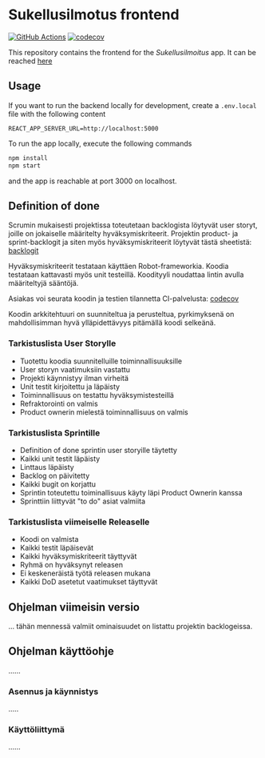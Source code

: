 # Sukellusilmotus frontend

[![GitHub Actions](https://github.com/Sukellusilmoitus/frontend/workflows/CI/badge.svg)](https://github.com/Sukellusilmoitus/frontend/actions)
[![codecov](https://codecov.io/gh/Sukellusilmoitus/frontend/branch/master/graph/badge.svg)](https://app.codecov.io/gh/Sukellusilmoitus/frontend)

This repository contains the frontend for the _Sukellusilmoitus_ app. It can be reached [here](https://sukellusilmoitus-staging-front.herokuapp.com/)

## Usage

If you want to run the backend locally for development, create a `.env.local` file with the following content

```
REACT_APP_SERVER_URL=http://localhost:5000
```

To run the app locally, execute the following commands

```bash
npm install
npm start
```

and the app is reachable at port 3000 on localhost.

## Definition of done
Scrumin mukaisesti projektissa toteutetaan backlogista löytyvät user storyt, 
joille on jokaiselle määritelty hyväksymiskriteerit.
Projektin product- ja sprint-backlogit ja siten myös hyväksymiskriteerit löytyvät tästä sheetistä: [backlogit](https://helsinkifi-my.sharepoint.com/:x:/g/personal/amikko_ad_helsinki_fi/EaUHpV9XQy1BmeSrSOFVoi8BKp4hDY_YXGRn8sG6nbl1oA?rtime=T01JVzDb2Ug)

Hyväksymiskriteerit testataan käyttäen Robot-frameworkia.
Koodia testataan kattavasti myös unit testeillä.
Koodityyli noudattaa lintin avulla määriteltyjä sääntöjä.

Asiakas voi seurata koodin ja testien tilannetta CI-palvelusta: [codecov](https://app.codecov.io/gh/jpasikainen/hylkyilmoitukset)

Koodin arkkitehtuuri on suunniteltua ja perusteltua,
pyrkimyksenä on mahdollisimman hyvä ylläpidettävyys pitämällä koodi selkeänä.

### Tarkistuslista User Storylle
* Tuotettu koodia suunnitelluille toiminnallisuuksille
* User storyn vaatimuksiin vastattu
* Projekti käynnistyy ilman virheitä
* Unit testit kirjoitettu ja läpäisty
* Toiminnallisuus on testattu hyväksymistesteillä
* Refraktorointi on valmis
* Product ownerin mielestä toiminnallisuus on valmis

### Tarkistuslista Sprintille
* Definition of done sprintin user storyille täytetty
* Kaikki unit testit läpäisty
* Linttaus läpäisty
* Backlog on päivitetty
* Kaikki bugit on korjattu
* Sprintin toteutettu toiminallisuus käyty läpi Product Ownerin kanssa
* Sprinttiin liittyvät "to do" asiat valmiita

### Tarkistuslista viimeiselle Releaselle
* Koodi on valmista
* Kaikki testit läpäisevät
* Kaikki hyväksymiskriteerit täyttyvät
* Ryhmä on hyväksynyt releasen
* Ei keskeneräistä työtä releasen mukana
* Kaikki DoD asetetut vaatimukset täyttyvät

## Ohjelman viimeisin versio

...
tähän mennessä valmiit ominaisuudet on listattu projektin backlogeissa.

## Ohjelman käyttöohje

......

### Asennus ja käynnistys


.....

### Käyttöliittymä

......
